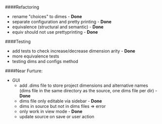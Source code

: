####Refactoring

* rename "choices" to dimes - __Done__
* separate configuration and pretty printing - __Done__
* equivalence (structural and semantic) - __Done__
* equiv should not use prettyprinting - __Done__

####Testing

* add tests to check increase/decrease dimension arity - __Done__
* more equivalence tests
* testing dims and configs method

####Near Furture:
* GUI
    * add .dims file to store project dimensions and alternative names (dims file in the same directory as the source, 
    one dims file per dir) - __Done__
    * dims file only editable via sidebar - __Done__
    * dims in source but not in dims files => error
    * only work in view mode - __Done__
    * update source on save or user action
    